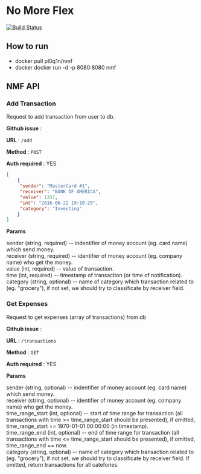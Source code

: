 # No More Flex

[![Build Status](https://travis-ci.com/pl0q1n/No_More_Flex.svg?branch=master)](https://travis-ci.com/pl0q1n/No_More_Flex)

## How to run
* docker pull pl0q1n/nmf
* docker docker run -d -p 8080:8080 nmf

## NMF API

### Add Transaction

Request to add transaction from user to db.

**Github issue** :

**URL** : `/add`

**Method** : `POST`

**Auth required** : YES

```json
[
    {
     "sender": "MasterCard #1",
     "receiver": "BANK OF AMERICA",
     "value": 1337,
     "int": "2016-06-22 19:10:25",
     "category": "Investing" 
    }
]
```

**Params**
<p>
sender (string, required) -- indentifier of money account (eg. card name) which send money.  <br>
receiver (string, required) -- identifier of money account (eg. company name) who get the money.   <br>
value (int, required) -- value of transaction. <br>
time (int, required) -- timestamp of transaction (or time of notification).   <br>
category (string, optional) -- name of category which transaction related to (eg. "grocery"), if not set, we should try to classificate by receiver field.   <br>
</p>

### Get Expenses

Request to get expenses (array of transactions) from db 

**Github issue** :

**URL** : `/transactions`

**Method** : `GET`

**Auth required** : YES

**Params**
<p>
sender (string, optional) -- indentifier of money account (eg. card name) which send money.   <br>
receiver (string, optional) -- identifier of money account (eg. company name) who get the money.   <br>
time_range_start (int, optional) -- start of time range for transaction (all transactions with time >= time_range_start should be presented), if omitted, time_range_start == 1970-01-01 00:00:00 (in timestamp).   <br>
time_range_end (int, optional) -- end of time range for transaction (all transactions with time <= time_range_start should be presented), if omitted, time_range_end == now.   <br>
category (string, optional) -- name of category which transaction related to (eg. "grocery"), if not set, we should try to classificate by receiver field. If omitted, return transactions for all catefories.   <br>
</p>